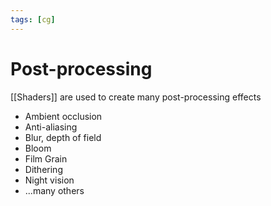 ```yaml
---
tags: [cg]
---
```


# Post-processing

[[Shaders]] are used to create many post-processing effects

- Ambient occlusion
- Anti-aliasing
- Blur, depth of field
- Bloom
- Film Grain
- Dithering
- Night vision
- ...many others
